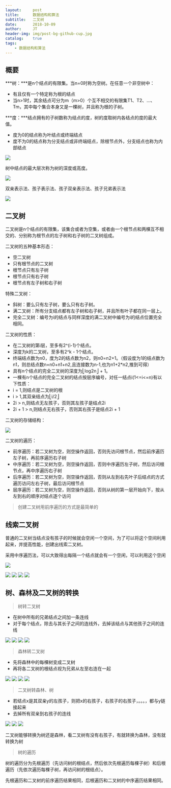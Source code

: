 ```yaml
---
layout:     post
title:      数据结构和算法
subtitle:   二叉树
date:       2018-10-09
author:     JT
header-img: img/post-bg-github-cup.jpg
catalog:    true
tags:
    - 数据结构和算法
---
```


<script type="text/javascript" src="http://cdn.mathjax.org/mathjax/latest/MathJax.js?config=default"></script>

## 概要

***树：***是n个结点的有限集。当n=0时称为空树。在任意一个非空树中：

* 有且仅有一个特定称为根的结点
* 当n>1时，其余结点可分为m（m>0）个互不相交的有限集T1、T2、...、Tm，其中每个集合本身又是一棵树，并且称为根的子树。

***度：***结点拥有的子树数称为结点的度，树的度取树内各结点的度的最大值。

* 度为0的结点称为叶结点或终端结点
* 度不为0的结点称为分支结点或非终端结点，除根节点外，分支结点也称为内部结点

![](https://wtj900.github.io/img/DataAlgorithm/概念-度.png)

树中结点的最大层次称为树的深度或高度。

![](https://wtj900.github.io/img/DataAlgorithm/概念-深度.png)

双亲表示法、孩子表示法、孩子双亲表示法、孩子兄弟表示法

![](https://wtj900.github.io/img/DataAlgorithm/孩子双亲表示法.png)

## 二叉树

二叉树是n个结点的有限集，该集合或者为空集，或者由一个根节点和两棵互不相交的、分别称为根节点的左子树和右子树的二叉树组成。

二叉树的五种基本形态：

* 空二叉树
* 只有根节点的二叉树
* 根节点只有左子树
* 根节点只有右子树
* 根节点有左子树和右子树

特殊二叉树：

* 斜树：要么只有左子树，要么只有右子树。
* 满二叉树：所有分支结点都有左子树和右子树，并且所有叶子都在同一层上。
* 完全二叉树：编号为i的结点与同样深度的满二叉树中编号为i的结点位置完全相同。

二叉树的性质：

* 在二叉树的第i层，至多有2^(i-1)个结点。
* 深度为k的二叉树，至多有2^k - 1个结点。
* 终端结点数为n0，度为2的结点数为n2，则n0=n2+1。（假设度为1的结点数为n1，则总结点数n=n0+n1+n2,且连接数为n-1,也为n1+2*n2,推到可得）
* 具有n个结点的完全二叉树的深度为⎣log2n⎦ + 1。
* 一棵有n个结点的完全二叉树的结点按层序编号，对任一结点i(1<=i<=n)有以下性质：
 * i = 1,则结点是二叉树的根
 * i > 1,其双亲结点为⎣i/2⎦
 * 2i > n,则结点无左孩子，否则其左孩子是结点2i
 * 2i + 1 > n,则结点无右孩子，否则其右孩子是结点2i + 1

二叉树的存储结构：

![](https://wtj900.github.io/img/DataAlgorithm/二叉树存储结构.png)

二叉树的遍历：

* 前序遍历：若二叉树为空，则空操作返回，否则先访问根节点，然后前序遍历左子树，再前序遍历右子树
* 中序遍历：若二叉树为空，则空操作返回，否则中序遍历左子树，然后访问根节点，再中序遍历右子树
* 后序遍历：若二叉树为空，则空操作返回，否则从左到右先叶子后结点的方式遍历访问左右子树，最后访问根节点
* 层序遍历：若二叉树为空，则空操作返回，否则从树的第一层开始向下，按从左到右的顺序对结点逐个访问

> 创建二叉树用前序遍历的方式是最简单的

## 线索二叉树

普通的二叉树当结点没有孩子的时候就会空闲一个空间，为了可以将这个空间利用起来，并提高性能，创建出线索二叉树。

采用中序遍历法，可以大致得出每隔一个结点就会有一个空闲，可以利用这个空闲

![](https://wtj900.github.io/img/DataAlgorithm/线索二叉树存储结构.png)

![](https://wtj900.github.io/img/DataAlgorithm/线索二叉树_1.png)
![](https://wtj900.github.io/img/DataAlgorithm/线索二叉树_2.png)
![](https://wtj900.github.io/img/DataAlgorithm/线索二叉树_3.png)
![](https://wtj900.github.io/img/DataAlgorithm/线索二叉树_4.png)

## 树、森林及二叉树的转换

> 树转二叉树

  * 在树中所有的兄弟结点之间加一条连线
  * 对于每个结点，除去与其长子之间的连线外，去掉该结点与其他孩子之间的连线

![](https://wtj900.github.io/img/DataAlgorithm/树转二叉树_1.png)
![](https://wtj900.github.io/img/DataAlgorithm/树转二叉树_2.png)
![](https://wtj900.github.io/img/DataAlgorithm/树转二叉树_3.png)
![](https://wtj900.github.io/img/DataAlgorithm/树转二叉树_4.png)

> 森林转二叉树

  * 先将森林中的每棵树变成二叉树
  * 再将各二叉树的根结点视为兄弟从左至右连在一起

![](https://wtj900.github.io/img/DataAlgorithm/森林转二叉树_1.png)
![](https://wtj900.github.io/img/DataAlgorithm/森林转二叉树_2.png)
![](https://wtj900.github.io/img/DataAlgorithm/森林转二叉树_3.png)
![](https://wtj900.github.io/img/DataAlgorithm/森林转二叉树_4.png)

> 二叉树转森林、树

  * 若结点x是其双亲y的左孩子，则把x的右孩子，右孩子的右孩子，。。。，都与y链接起来
  * 去掉所有双亲到右孩子的连线
  
![](https://wtj900.github.io/img/DataAlgorithm/二叉树转森林_1.png)
![](https://wtj900.github.io/img/DataAlgorithm/二叉树转森林_2.png)
![](https://wtj900.github.io/img/DataAlgorithm/二叉树转森林_3.png)

二叉树能够转换为树还是森林，看二叉树有没有右孩子，有就转换为森林，没有就转换为树

> 树的遍历

树的遍历分为先根遍历（先访问树的根结点，然后依次先根遍历每棵子树）和后根遍历（先依次遍历每棵子树，再访问树的根结点）。

先根遍历和二叉树的前序遍历结果相同，后根遍历和二叉树的中序遍历结果相同。






